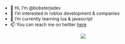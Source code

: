 - 👋 Hi, I’m @bobsterjsdev
- 👀 I’m interested in roblox development & companies
- 🌱 I’m currently learning lua & javascript
- 📫 You can reach me on twitter [here](https://twitter.com/bobsterjs)
<div align="center">

<a href="https://discord.com/users/359755774873960450" >
  <img src="https://lanyard-profile-readme.vercel.app/api/359755774873960450?bg=FFC0CB&theme=light&idleMessage=Definitely%20Coding%20Something..."  />
</a>
</div>

